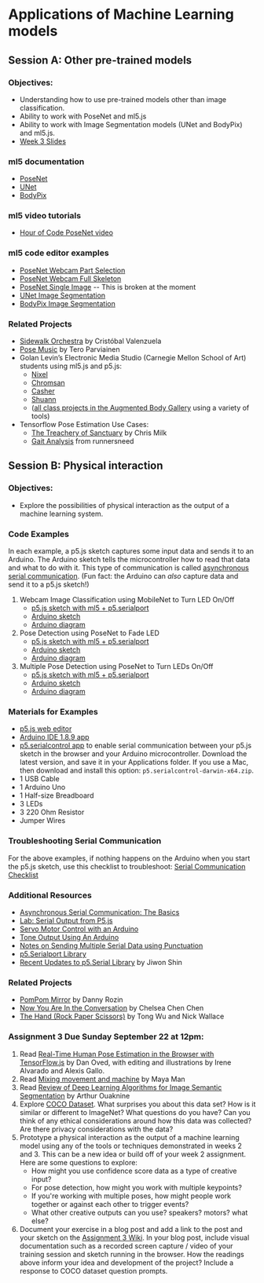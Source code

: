# Applications of Machine Learning models

## Session A: Other pre-trained models

### Objectives:
* Understanding how to use pre-trained models other than image classification.
* Ability to work with PoseNet and ml5.js
* Ability to work with  Image Segmentation models (UNet and BodyPix) and ml5.js.
* [Week 3 Slides](https://docs.google.com/presentation/d/1NAIpbSrlXf4dK1ABQa2Mazzqfk-ECc2EK4-UIon9ZZw/edit?usp=sharing)

### ml5 documentation
* [PoseNet](https://ml5js.org/reference/api-PoseNet/)
* [UNet](https://ml5js.org/reference/api-UNET/)
* [BodyPix](https://ml5js.org/reference/api-BodyPix/)

### ml5 video tutorials
* [Hour of Code PoseNet video](https://youtu.be/EA3-k9mnLHs)

### ml5 code editor examples
* [PoseNet Webcam Part Selection](https://editor.p5js.org/ml5/sketches/I-alLCVhX3S)
* [PoseNet Webcam Full Skeleton](https://editor.p5js.org/ml5/sketches/5FZeotHo76R)
* [PoseNet Single Image](https://editor.p5js.org/ml5/sketches/MmUoz2_thEa) -- This is broken at the moment
* [UNet Image Segmentation](https://editor.p5js.org/ima_ml/sketches/ii30sqpgL)
* [BodyPix Image Segmentation](https://editor.p5js.org/ima_ml/sketches/-R3ybO0uz)


### Related Projects
* [Sidewalk Orchestra](https://twitter.com/c_valenzuelab/status/979131716907536384) by Cristóbal Valenzuela
* [Pose Music](https://codepen.io/teropa/full/QxLrMp/) by Tero Parviainen
* Golan Levin’s Electronic Media Studio (Carnegie Mellon School of Art) students using ml5.js and p5.js:
    * [Nixel](http://cmuems.com/2018/60212f/nixel/10/12/nixel-body/)
    * [Chromsan](http://cmuems.com/2018/60212f/chromsan/10/12/chromsan-body/)
    * [Casher](http://cmuems.com/2018/60212f/casher/10/12/casher-body/)
    * [Shuann](http://cmuems.com/2018/60212f/shuann/10/12/shuann-body/)
    * ([all class projects in the Augmented Body Gallery](http://cmuems.com/2018/60212f/deliverables/5-due-10-12/augmented-body-gallery/) using a variety of tools)
* Tensorflow Pose Estimation Use Cases:
    * [The Treachery of Sanctuary](https://www.youtube.com/watch?v=I5__9hq-yas&feature=youtu.be) by Chris Milk
    * [Gait Analysis](https://www.runnersneed.com/expert-advice/gear-guides/gait-analysis.html) from runnersneed

## Session B: Physical interaction

### Objectives:
* Explore the possibilities of physical interaction as the output of a machine learning system.

### Code Examples
In each example, a p5.js sketch captures some input data and sends it to an Arduino. The Arduino sketch tells the microcontroller how to read that data and what to do with it. This type of communication is called [asynchronous serial communication](https://itp.nyu.edu/physcomp/lessons/serial-communication/serial-communication-the-basics/). (Fun fact: the Arduino can *also* capture data and send it to a p5.js sketch!)

1. Webcam Image Classification using MobileNet to Turn LED On/Off
    * [p5.js sketch with ml5 + p5.serialport](https://editor.p5js.org/ima_ml/sketches/QyfDUvIK2)
    * [Arduino sketch](examples/Example1_MobileNet_LED_On_Off.ino)
    * [Arduino diagram](images/Examples1_2_arduinoDiagram.png)
2. Pose Detection using PoseNet to Fade LED
    * [p5.js sketch with ml5 + p5.serialport](https://editor.p5js.org/ima_ml/sketches/WAJHThO1G)
    * [Arduino sketch](examples/Example2_PoseNet_Fade_LED.ino)
    * [Arduino diagram](images/Examples1_2_arduinoDiagram.png)
3. Multiple Pose Detection using PoseNet to Turn LEDs On/Off
    * [p5.js sketch with ml5 + p5.serialport](https://editor.p5js.org/ima_ml/sketches/wcvphkn3R)
    * [Arduino sketch](examples/Example3_PoseNet_Multiple.ino)
    * [Arduino diagram](images/Example3_arduinoDiagram.png)

### Materials for Examples
* [p5.js web editor](https://editor.p5js.org)
* [Arduino IDE 1.8.9 app](https://www.arduino.cc/en/main/software)
* [p5.serialcontrol app](https://github.com/p5-serial/p5.serialcontrol/releases/tag/0.1.1) to enable serial communication between your p5.js sketch in the browser and your Arduino microcontroller. Download the latest version, and save it in your Applications folder. If you use a Mac, then download and install this option: `p5.serialcontrol-darwin-x64.zip`.
* 1 USB Cable
* 1 Arduino Uno
* 1 Half-size Breadboard
* 3 LEDs
* 3 220 Ohm Resistor
* Jumper Wires

### Troubleshooting Serial Communication
For the above examples, if nothing happens on the Arduino when you start the p5.js sketch, use this checklist to troubleshoot: [Serial Communication Checklist](serial_checklist.md)

### Additional Resources
* [Asynchronous Serial Communication: The Basics](https://itp.nyu.edu/physcomp/lessons/serial-communication/serial-communication-the-basics/)
* [Lab: Serial Output from P5.js](https://itp.nyu.edu/physcomp/labs/labs-serial-communication/lab-serial-output-from-p5-js/)
* [Servo Motor Control with an Arduino](https://itp.nyu.edu/physcomp/labs/labs-arduino-digital-and-analog/servo-motor-control-with-an-arduino/)
* [Tone Output Using An Arduino](https://itp.nyu.edu/physcomp/labs/labs-arduino-digital-and-analog/tone-output-using-an-arduino/)
* [Notes on Sending Multiple Serial Data using Punctuation](https://itp.nyu.edu/physcomp/labs/labs-serial-communication/two-way-duplex-serial-communication-using-p5js/)
* [p5.Serialport Library](https://github.com/p5-serial/p5.serialport)
* [Recent Updates to p5.Serial Library](https://medium.com/processing-foundation/updating-and-improving-p5-serial-9e38f70946ba) by Jiwon Shin


### Related Projects
* [PomPom Mirror](https://vimeo.com/128375543) by Danny Rozin
* [Now You Are In the Conversation](https://chelseachenchen.com/portfolio/now-you-are-in-the-conversation/) by Chelsea Chen Chen
* [The Hand (Rock Paper Scissors)](https://tongwumedia.com/blog/the-hand) by Tong Wu and Nick Wallace


### Assignment 3 Due Sunday September 22 at 12pm:
1. Read [Real-Time Human Pose Estimation in the Browser with TensorFlow.js](https://medium.com/tensorflow/real-time-human-pose-estimation-in-the-browser-with-tensorflow-js-7dd0bc881cd5) by Dan Oved, with editing and illustrations by Irene Alvarado and Alexis Gallo.
2. Read [Mixing movement and machine](https://medium.com/artists-and-machine-intelligence/mixing-movement-and-machine-848095ea5596) by Maya Man
4. Read [Review of Deep Learning Algorithms for Image Semantic Segmentation](https://medium.com/@arthur_ouaknine/review-of-deep-learning-algorithms-for-image-semantic-segmentation-509a600f7b57) by Arthur Ouaknine
3. Explore [COCO Dataset](http://cocodataset.org/#explore). What surprises you about this data set? How is it similar or different to ImageNet? What questions do you have? Can you think of any ethical considerations around how this data was collected? Are there privacy considerations with the data?
4. Prototype a physical interaction as the output of a machine learning model using any of the tools or techniques demonstrated in weeks 2 and 3. This can be a new idea or build off of your week 2 assignment. Here are some questions to explore:
    * How might you use confidence score data as a type of creative input?
    * For pose detection, how might you work with multiple keypoints?
    * If you're working with multiple poses, how might people work together or against each other to trigger events?
    * What other creative outputs can you use? speakers? motors? what else?
5. Document your exercise in a blog post and add a link to the post and your sketch on the [Assignment 3 Wiki](https://github.com/ml5js/Intro-ML-Arts-IMA/wiki/Assignment-3). In your blog post, include visual documentation such as a recorded screen capture / video of your training session and sketch running in the browser. How the readings above inform your idea and development of the project? Include a response to COCO dataset question prompts.
